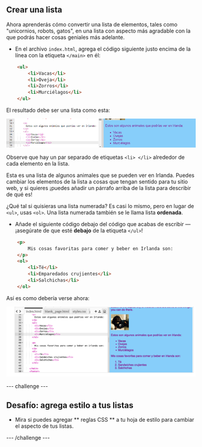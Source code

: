 ## Crear una lista

Ahora aprenderás cómo convertir una lista de elementos, tales como "unicornios, robots, gatos", en una lista con aspecto más agradable con la que podrás hacer cosas geniales más adelante.

- En el archivo `index.html`, agrega el código siguiente justo encima de la línea con la etiqueta `</main>` en él:

```html
    <ul>
        <li>Vacas</li>
        <li>Oveja</li>
        <li>Zorros</li>
        <li>Murciélagos</li>
    </ul>
```

El resultado debe ser una lista como esta:

![Lista no ordenada](images/egUnorderedList.png)

Observe que hay un par separado de etiquetas `<li> </li>` alrededor de cada elemento en la lista.

Esta es una lista de algunos animales que se pueden ver en Irlanda. Puedes cambiar los elementos de la lista a cosas que tengan sentido para tu sitio web, y si quieres ¡puedes añadir un párrafo arriba de la lista para describir de qué es!

¿Qué tal si quisieras una lista numerada? Es casi lo mismo, pero en lugar de `<ul>`, usas `<ol>`. Una lista numerada también se le llama lista **ordenada**.

- Añade el siguiente código debajo del código que acabas de escribir — ¡asegúrate de que esté **debajo** de la etiqueta `</ul>`!

```html
    <p>
        Mis cosas favoritas para comer y beber en Irlanda son:
    </p>
    <ol>
        <li>Té</li>
        <li>Emparedados crujientes</li>
        <li>Salchichas</li>
    </ol>
```

Así es como debería verse ahora:

![Lista ordenada](images/egOrderedList.png)

\--- challenge \---

## Desafío: agrega estilo a tus listas

- Mira si puedes agregar ** reglas CSS ** a tu hoja de estilo para cambiar el aspecto de tus listas.

\--- /challenge \---